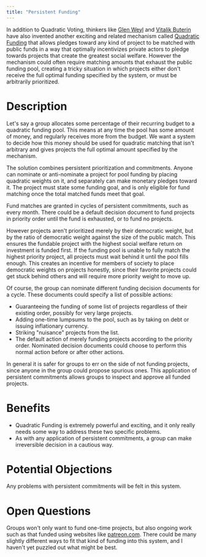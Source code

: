 ```yaml
---
title: "Persistent Funding"
---
```


In addition to Quadratic Voting, thinkers like [Glen Weyl](https://www.radicalxchange.org/media/papers/liberal-radicalism.pdf) and [Vitalik Buterin](https://vitalik.ca/general/2019/12/07/quadratic.html) have also invented another exciting and related mechanism called [Quadratic Funding](https://www.radicalxchange.org/concepts/quadratic-funding/) that allows pledges toward any kind of project to be matched with public funds in a way that optimally incentivizes private actors to pledge towards projects that create the greatest social welfare. However the mechanism could often require matching amounts that exhaust the public funding pool, creating a tricky situation in which projects either don't receive the full optimal funding specified by the system, or must be arbitrarily prioritized.

# Description

Let's say a group allocates some percentage of their recurring budget to a quadratic funding pool. This means at any time the pool has some amount of money, and regularly receives more from the budget. We want a system to decide how this money should be used for quadratic matching that isn't arbitrary and gives projects the full optimal amount specified by the mechanism.

The solution combines persistent prioritization and commitments. Anyone can nominate or anti-nominate a project for pool funding by placing quadratic weights on it, and separately can make monetary pledges toward it. The project must state some funding goal, and is only eligible for fund matching once the total matched funds meet that goal.

Fund matches are granted in cycles of persistent commitments, such as every month. There could be a default decision document to fund projects in priority order until the fund is exhausted, or to fund no projects.

However projects aren't prioritized merely by their democratic weight, but by the ratio of democratic weight against the size of the public match. This ensures the fundable project with the highest social welfare return on investment is funded first. If the funding pool is unable to fully match the highest priority project, all projects must wait behind it until the pool fills enough. This creates an incentive for members of society to place democratic weights on projects honestly, since their favorite projects could get stuck behind others and will require more priority weight to move up.

Of course, the group can nominate different funding decision documents for a cycle. These documents could specify a list of possible actions:

- Guaranteeing the funding of some list of projects regardless of their existing order, possibly for very large projects.
- Adding one-time lumpsums to the pool, such as by taking on debt or issuing inflationary currency.
- Striking "nuisance" projects from the list.
- The default action of merely funding projects according to the priority order. Nominated decision documents could choose to perform this normal action before or after other actions.

In general it is safer for groups to err on the side of not funding projects, since anyone in the group could propose spurious ones. This application of persistent commitments allows groups to inspect and approve all funded projects.

# Benefits

- Quadratic Funding is extremely powerful and exciting, and it only really needs some way to address these two specific problems.
- As with any application of persistent commitments, a group can make irreversible decision in a cautious way.

# Potential Objections

Any problems with persistent commitments will be felt in this system.

# Open Questions

Groups won't only want to fund one-time projects, but also ongoing work such as that funded using websites like [patreon.com](https://en.wikipedia.org/wiki/Patreon). There could be many slightly different ways to fit that kind of funding into this system, and I haven't yet puzzled out what might be best.
